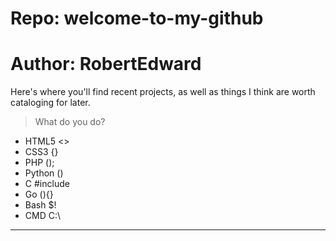 # Repo: welcome-to-my-github
# Author: RobertEdward

Here's where you'll find recent projects, as well as things I think are worth cataloging for later. 

> What do you do?

* HTML5 <>
* CSS3 {}
* PHP ();
* Python    ()
* C #include
* Go (){}
* Bash $!
* CMD C:\

---
